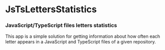 # JsTsLettersStatistics

### JavaScript/TypeScript files letters statistics



This app is a simple solution for getting information about how often each letter appears in a JavaScript and TypeScript files of a given repository.


